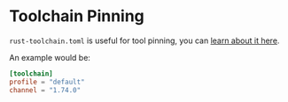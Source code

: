 # Toolchain Pinning

`rust-toolchain.toml` is useful for tool pinning, you can
[learn about it here](https://rust-lang.github.io/rustup/overrides.html#the-toolchain-file).

An example would be:

```toml
[toolchain]
profile = "default"
channel = "1.74.0"
```
